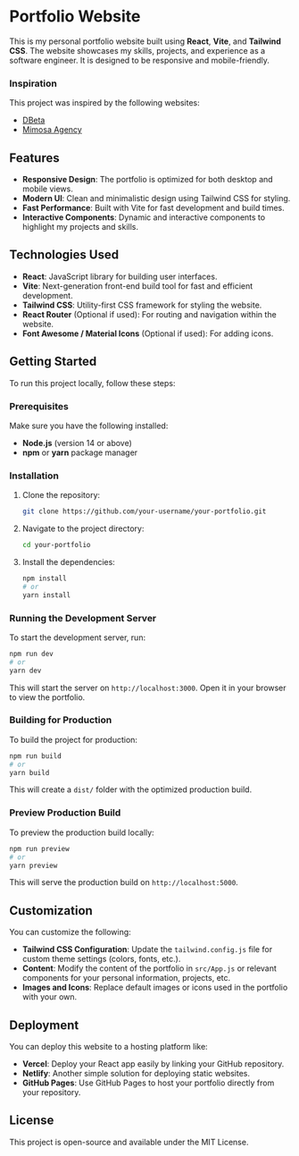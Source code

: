 # Portfolio Website

This is my personal portfolio website built using **React**, **Vite**, and **Tailwind CSS**. The website showcases my skills, projects, and experience as a software engineer. It is designed to be responsive and mobile-friendly.

### Inspiration
This project was inspired by the following websites:
- [DBeta](https://www.dbeta.co.uk/)
- [Mimosa Agency](https://mimosaagency.com/)

## Features

- **Responsive Design**: The portfolio is optimized for both desktop and mobile views.
- **Modern UI**: Clean and minimalistic design using Tailwind CSS for styling.
- **Fast Performance**: Built with Vite for fast development and build times.
- **Interactive Components**: Dynamic and interactive components to highlight my projects and skills.

## Technologies Used

- **React**: JavaScript library for building user interfaces.
- **Vite**: Next-generation front-end build tool for fast and efficient development.
- **Tailwind CSS**: Utility-first CSS framework for styling the website.
- **React Router** (Optional if used): For routing and navigation within the website.
- **Font Awesome / Material Icons** (Optional if used): For adding icons.

## Getting Started

To run this project locally, follow these steps:

### Prerequisites

Make sure you have the following installed:

- **Node.js** (version 14 or above)  
- **npm** or **yarn** package manager

### Installation

1. Clone the repository:

   ```bash
   git clone https://github.com/your-username/your-portfolio.git
   ```

2. Navigate to the project directory:

   ```bash
   cd your-portfolio
   ```

3. Install the dependencies:

   ```bash
   npm install
   # or
   yarn install
   ```

### Running the Development Server

To start the development server, run:

```bash
npm run dev
# or
yarn dev
```

This will start the server on `http://localhost:3000`. Open it in your browser to view the portfolio.

### Building for Production

To build the project for production:

```bash
npm run build
# or
yarn build
```

This will create a `dist/` folder with the optimized production build.

### Preview Production Build

To preview the production build locally:

```bash
npm run preview
# or
yarn preview
```

This will serve the production build on `http://localhost:5000`.

## Customization

You can customize the following:

- **Tailwind CSS Configuration**: Update the `tailwind.config.js` file for custom theme settings (colors, fonts, etc.).
- **Content**: Modify the content of the portfolio in `src/App.js` or relevant components for your personal information, projects, etc.
- **Images and Icons**: Replace default images or icons used in the portfolio with your own.

## Deployment

You can deploy this website to a hosting platform like:

- **Vercel**: Deploy your React app easily by linking your GitHub repository.
- **Netlify**: Another simple solution for deploying static websites.
- **GitHub Pages**: Use GitHub Pages to host your portfolio directly from your repository.

## License

This project is open-source and available under the MIT License.

